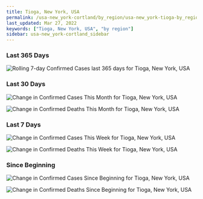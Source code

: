```yaml
---
title: Tioga, New York, USA
permalink: /usa-new_york-cortland/by_region/usa-new_york-tioga-by_region.html
last_updated: Mar 27, 2022
keywords: ["Tioga, New York, USA", "by region"]
sidebar: usa-new_york-cortland_sidebar
---
```


<h3>Last 365 Days</h3>

![Rolling 7-day Confirmed Cases last 365 days for Tioga, New York, USA](/covid_tracker/images/graphs/usa-new_york-tioga-weekly_totals_graph.png)

<h3>Last 30 Days</h3>

![Change in Confirmed Cases This Month for Tioga, New York, USA](/covid_tracker/images/graphs/usa-new_york-tioga-delta_confirmed-30_days_graph.png)

![Change in Confirmed Deaths This Month for Tioga, New York, USA](/covid_tracker/images/graphs/usa-new_york-tioga-delta_deaths-30_days_graph.png)

<h3>Last 7 Days</h3>

![Change in Confirmed Cases This Week for Tioga, New York, USA](/covid_tracker/images/graphs/usa-new_york-tioga-delta_confirmed-7_days_graph.png)

![Change in Confirmed Deaths This Week for Tioga, New York, USA](/covid_tracker/images/graphs/usa-new_york-tioga-delta_deaths-7_days_graph.png)

<h3>Since Beginning</h3>

![Change in Confirmed Cases Since Beginning for Tioga, New York, USA](/covid_tracker/images/graphs/usa-new_york-tioga-delta_confirmed-since_beginning_graph.png)

![Change in Confirmed Deaths Since Beginning for Tioga, New York, USA](/covid_tracker/images/graphs/usa-new_york-tioga-delta_deaths-since_beginning_graph.png)
